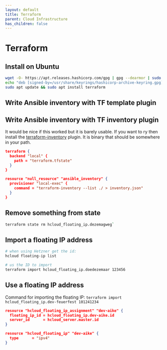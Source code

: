 ```yaml
---
layout: default
title: Terraform
parent: Cloud Infrastructure
has_children: false
---
```


# Terraform

## Install on Ubuntu

```bash
wget -O- https://apt.releases.hashicorp.com/gpg | gpg --dearmor | sudo tee /usr/share/keyrings/hashicorp-archive-keyring.gpg
echo "deb [signed-by=/usr/share/keyrings/hashicorp-archive-keyring.gpg] https://apt.releases.hashicorp.com $(lsb_release -cs) main" | sudo tee /etc/apt/sources.list.d/hashicorp.list
sudo apt update && sudo apt install terraform
```

## Write Ansible inventory with TF template plugin

## Write Ansible inventory with TF inventory plugin

It would be nice if this worked but it is barely usable. If you want to ry then install the [terraform-inventory](https://github.com/adammck/terraform-inventory) plugin. It is binary that should be somewhere in your path.

```json
terraform {
  backend "local" {
    path = "terraform.tfstate"
  }
}

resource "null_resource" "ansible_inventory" {
  provisioner "local-exec" {
    command = "terraform-inventory --list ./ > inventory.json"
  }
}
```

## Remove something from state

```bash
terraform state rm hcloud_floating_ip.dezemagweg`
```

## Import a floating IP address

```bash
# when using Hetzner get the id:
hcloud floating-ip list

# us the ID to import
terraform import hcloud_floating_ip.doedezemaar 123456
```

## Use a floating IP address

Command for importing the floating IP: `terraform import hcloud_floating_ip.dev-feuerfest 101241234`

```json
resource "hcloud_floating_ip_assignment" "dev-aike" {
  floating_ip_id = hcloud_floating_ip.dev-aike.id
  server_id      = hcloud_server.master.id
}
```

```json
resource "hcloud_floating_ip" "dev-aike" {
  type      = "ipv4"
}
```
